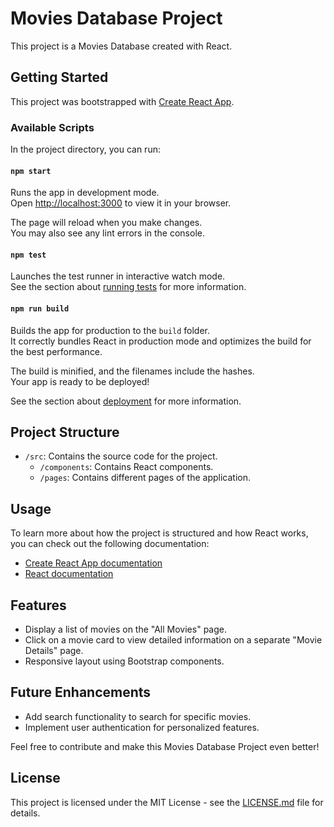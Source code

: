 # Movies Database Project

This project is a Movies Database created with React.

## Getting Started

This project was bootstrapped with [Create React App](https://github.com/facebook/create-react-app).

### Available Scripts

In the project directory, you can run:

#### `npm start`

Runs the app in development mode.\
Open [http://localhost:3000](http://localhost:3000) to view it in your browser.

The page will reload when you make changes.\
You may also see any lint errors in the console.

#### `npm test`

Launches the test runner in interactive watch mode.\
See the section about [running tests](https://facebook.github.io/create-react-app/docs/running-tests) for more information.

#### `npm run build`

Builds the app for production to the `build` folder.\
It correctly bundles React in production mode and optimizes the build for the best performance.

The build is minified, and the filenames include the hashes.\
Your app is ready to be deployed!

See the section about [deployment](https://facebook.github.io/create-react-app/docs/deployment) for more information.

## Project Structure

- `/src`: Contains the source code for the project.
  - `/components`: Contains React components.
  - `/pages`: Contains different pages of the application.

## Usage

To learn more about how the project is structured and how React works, you can check out the following documentation:

- [Create React App documentation](https://facebook.github.io/create-react-app/docs/getting-started)
- [React documentation](https://reactjs.org/)

## Features

- Display a list of movies on the "All Movies" page.
- Click on a movie card to view detailed information on a separate "Movie Details" page.
- Responsive layout using Bootstrap components.

## Future Enhancements

- Add search functionality to search for specific movies.
- Implement user authentication for personalized features.

Feel free to contribute and make this Movies Database Project even better!

## License

This project is licensed under the MIT License - see the [LICENSE.md](LICENSE.md) file for details.
